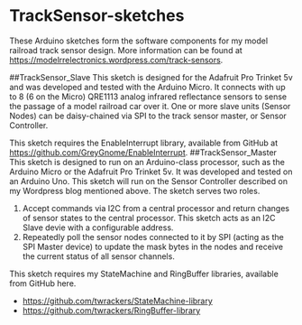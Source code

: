 # TrackSensor-sketches
These Arduino sketches form the software components for my model railroad track sensor design.  More information can be found at https://modelrrelectronics.wordpress.com/track-sensors.

##TrackSensor_Slave
This sketch is designed for the Adafruit Pro Trinket 5v and was developed and tested with the Arduino Micro.  It connects with up to 8 (6 on the Micro) QRE1113 analog infrared reflectance sensors to sense the passage of a model railroad car over it.  One or more slave units (Sensor Nodes) can be daisy-chained via SPI to the track sensor master, or Sensor Controller.

This sketch requires the EnableInterrupt library, available from GitHub at https://github.com/GreyGnome/EnableInterrupt.
##TrackSensor_Master
This sketch is designed to run on an Arduino-class processor, such as the Arduino Micro or the Adafruit Pro Trinket 5v.  It was developed and tested on an Arduino Uno.  This sketch will run on the Sensor Controller described on my Wordpress blog mentioned above.  The sketch serves two roles.

1. Accept commands via I2C from a central processor and return changes of sensor states to the central processor.  This sketch acts as an I2C Slave devie with a configurable address.
2. Repeatedly poll the sensor nodes connected to it by SPI (acting as the SPI Master device) to update the mask bytes in the nodes and receive the current status of all sensor channels.

This sketch requires my StateMachine and RingBuffer libraries, available from GitHub here.

- https://github.com/twrackers/StateMachine-library
- https://github.com/twrackers/RingBuffer-library
